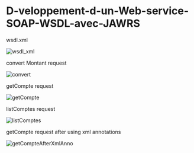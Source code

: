 # D-veloppement-d-un-Web-service-SOAP-WSDL-avec-JAWRS

wsdl.xml

![wsdl_xml](https://user-images.githubusercontent.com/82736657/199131900-9516e4a3-fd13-4454-81a5-4bb254a2c889.png)


convert Montant request 

![convert](https://user-images.githubusercontent.com/82736657/199131924-236edd24-f8b6-40b6-b8fd-0e918a852556.PNG)


getCompte request

![getCompte](https://user-images.githubusercontent.com/82736657/199132017-5a15c6f0-6cbc-494d-853f-21580a35b9a9.PNG)


listComptes request

![listComptes](https://user-images.githubusercontent.com/82736657/199132058-206e5148-6f53-48a4-bf54-c13df5afc7f5.PNG)


getCompte request after using xml annotations

![getCompteAfterXmlAnno](https://user-images.githubusercontent.com/82736657/199132125-80adac5f-7696-4632-b423-835a78bc28f4.PNG)


